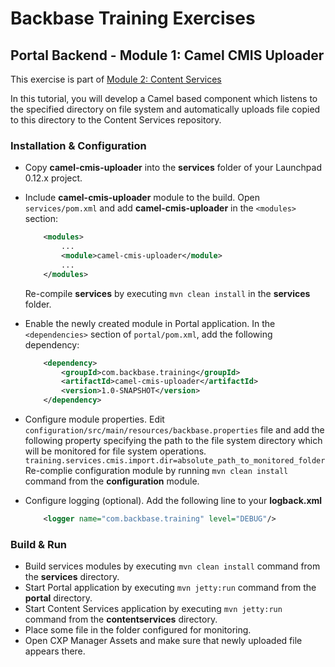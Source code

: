 # Backbase Training Exercises

## Portal Backend - Module 1: Camel CMIS Uploader

This exercise is part of [Module 2: Content Services](https://github.com/Backbase/training-be-module-02/tree/code-migration)

In this tutorial, you will develop a Camel based component which listens to the specified directory on file system and automatically uploads file copied to this directory to the Content Services repository.

### Installation & Configuration

- Copy **camel-cmis-uploader** into the **services** folder of your Launchpad 0.12.x project.

- Include **camel-cmis-uploader** module to the build. Open `services/pom.xml` and add **camel-cmis-uploader** in the `<modules>` section:
	```xml
	    <modules>
	        ...	    
	        <module>camel-cmis-uploader</module>
	        ...
	    </modules>
	```	
	Re-compile **services** by executing `mvn clean install` in the **services** folder.
	
- Enable the newly created module in Portal application. In the `<dependencies>` section of `portal/pom.xml`, add the following dependency:

	```xml
	    <dependency>
	        <groupId>com.backbase.training</groupId>
	        <artifactId>camel-cmis-uploader</artifactId>
	        <version>1.0-SNAPSHOT</version>
	    </dependency>
	```

- Configure module properties. Edit `configuration/src/main/resources/backbase.properties` file and add the following property specifying the path to the file system directory which will be monitored for file system operations.
  `training.services.cmis.import.dir=absolute_path_to_monitored_folder`
  Re-complie configuration module by running `mvn clean install` command from the **configuration** module.     

- Configure logging (optional). Add the following line to your **logback.xml**
	```xml
	    <logger name="com.backbase.training" level="DEBUG"/>
	```

### Build & Run

- Build services modules by executing `mvn clean install` command from the **services** directory.
- Start Portal application by executing `mvn jetty:run` command from the **portal** directory.
- Start Content Services application by executing `mvn jetty:run` command from the **contentservices** directory.
- Place some file in the folder configured for monitoring. 
- Open CXP Manager Assets and make sure that newly uploaded file appears there.
